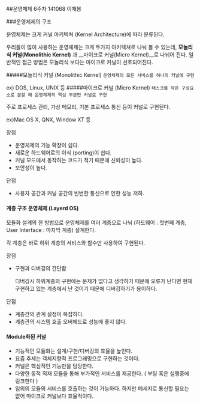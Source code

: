 ##운영체제 6주차 
141068 이재봉 

###운영체제의 구조 

운영체제는 크게 커널 아키텍쳐 (Kernel Architecture)에 따라 분류된다. 

우리들이 많이 사용하는 운영체제는 크게 두가지 아키텍쳐로 나눠 볼 수 있는데, __모놀리식 커널(Monolithic Kernel)__  과 __마이크로 커널(Micro Kernel)__로 나뉘어 진다. 일반적인 접근 방법은 모놀리식 보다는 마이크로 커널이 선호되어진다. 

#####모놀리식 커널 (Monolithic Kernel)
`운영체제의 모든 서비스를 하나의 커널에 구현` 

ex) DOS, Linux, UNIX 등 
#####마이크로 커널 (Micro Kernel)
`태스크를 작은 구성요소로 분할 해 운영체제의 핵심 부분만 커널로 구현`

주로 프로세스 관리, 가상 메모리, 기본 프로세스 통신 등이 커널로 구현된다.

ex)Mac OS X, QNX, Window XT 등 

장점 

- 운영체제의 기능 확장이 쉽다. 
- 새로운 하드웨어로의 이식 (porting)이 쉽다. 
- 커널 모드에서 동작하는 코드가 적기 때문에 신뢰성이 높다. 
- 보안성이 높다. 

단점 

- 사용자 공간과 커널 공간의 빈번한 통신으로 인한 성능 저하. 

#### 계층 구조 운영체제 (Layerd OS)
모듈화 설계의 한 방법으로 운영체제를 여러 계층으로 나눠 (하드웨어 : 첫번째 계층, User Interface : 마지막 계층) 설계한다.

각 계층은 바로 하위 계층의 서비스와 함수만 사용하여 구현된다. 

장점 

- 구현과 디버깅의 간단함 

 	디버깅시 하위계층의 구현에는 문제가 없다고 생각하기 때문에 오류가 난다면 현재 구현하고 있는 계층에서 난 것이기 때문에 디버깅하기가 용이하다.
 	

단점 

- 계층간의 관계 설정이 복잡하다. 
- 계층관의 시스템 호출 오버헤드로 성능에 좋지 않다. 

#### Module화된 커널 

- 기능적인 모듈화는 설계/구현/디버깅의 효율을 높인다. 
- 요즘 추세는 객체지향적 프로그래밍으로 구현하는 것이다. 
- 커널은 핵심적인 기능만을 담당한다. 
- 다양한 동적 적재 모듈을 통해 부가적인 서비스를 제공한다. ( 부팅 혹은 실행중에 링크한다 )
- 임의의 모듈의 서비스를 호출하는 것이 가능하다. 하지만 메세지로 통신할 필요는 없어 마이크로 커널보다 효율적이다. 







